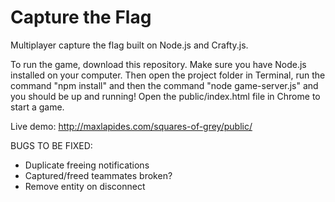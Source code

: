 Capture the Flag
================

Multiplayer capture the flag built on Node.js and Crafty.js.

To run the game, download this repository. Make sure you have Node.js installed on your computer. Then open the project folder in Terminal, run the command "npm install" and then the command "node game-server.js" and you should be up and running! Open the public/index.html file in Chrome to start a game.

Live demo: http://maxlapides.com/squares-of-grey/public/

BUGS TO BE FIXED:
- Duplicate freeing notifications
- Captured/freed teammates broken?
- Remove entity on disconnect
